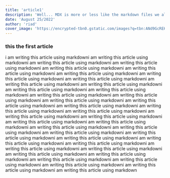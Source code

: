 ```yaml
---
title: 'article1'
description: 'Well... MDX is more or less like the markdown files we always see in ...'
date: 'August 25/2022'
author: 'riad'
cover_image: 'https://encrypted-tbn0.gstatic.com/images?q=tbn:ANd9GcREK2iwOH0JKomkGv7ciIPyPcaykdd9zPNnSg2iq_hgCg&s'
---
```


### this the first article

i am writing this article using markdowni am writing this article using markdowni am writing this article using markdowni am writing this article using markdowni am writing this article using markdowni am writing this article using markdowni am writing this article using markdowni am writing this article using markdowni am writing this article using markdowni am writing this article using markdowni am writing this article using markdowni am writing this article using markdowni am writing this article using markdowni am writing this article using markdowni am writing this article using markdowni am writing this article using markdowni am writing this article using markdowni am writing this article using markdowni am writing this article using markdowni am writing this article using markdowni am writing this article using markdowni am writing this article using markdowni am writing this article using markdowni am writing this article using markdowni am writing this article using markdowni am writing this article using markdowni am writing this article using markdowni am writing this article using markdowni am writing this article using markdowni am writing this article using markdowni am writing this article using markdowni am writing this article using markdowni am writing this article using markdowni am writing this article using markdowni am writing this article using markdowni am writing this article using markdowni am writing this article using markdowni am writing this article using markdowni am writing this article using markdowni am writing this article using markdown

